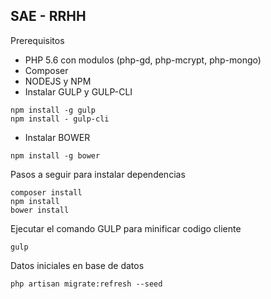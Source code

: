 ## SAE - RRHH

Prerequisitos
 - PHP 5.6 con modulos (php-gd, php-mcrypt, php-mongo)
 - Composer
 - NODEJS y NPM
 - Instalar GULP y GULP-CLI
 
```shell
npm install -g gulp
npm install - gulp-cli
```
- Instalar BOWER

```shell
npm install -g bower
```

Pasos a seguir para instalar dependencias

```shell
composer install
npm install
bower install
```

Ejecutar el comando GULP para minificar codigo cliente
```shell
gulp
```

Datos iniciales en base de datos

```shell
php artisan migrate:refresh --seed
```


